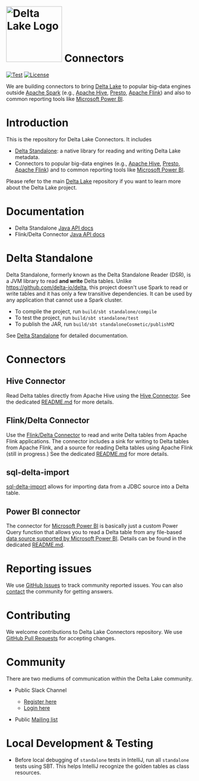 # <img src="https://docs.delta.io/latest/_static/delta-lake-white.png" width="150" alt="Delta Lake Logo"></img> Connectors

[![Test](https://github.com/delta-io/connectors/actions/workflows/test.yaml/badge.svg)](https://github.com/delta-io/connectors/actions/workflows/test.yaml)
[![License](https://img.shields.io/badge/license-Apache%202-brightgreen.svg)](https://github.com/delta-io/connectors/blob/master/LICENSE.txt)

We are building connectors to bring [Delta Lake](https://delta.io) to popular big-data engines outside [Apache Spark](https://spark.apache.org) (e.g., [Apache Hive](https://hive.apache.org/), [Presto](https://prestodb.io/), [Apache Flink](https://flink.apache.org/)) and also to common reporting tools like [Microsoft Power BI](https://powerbi.microsoft.com/).

# Introduction

This is the repository for Delta Lake Connectors. It includes
- [Delta Standalone](https://docs.delta.io/latest/delta-standalone.html): a native library for reading and writing Delta Lake metadata.
- Connectors to popular big-data engines (e.g., [Apache Hive](https://hive.apache.org/), [Presto](https://prestodb.io/), [Apache Flink](https://flink.apache.org/)) and to common reporting tools like [Microsoft Power BI](https://powerbi.microsoft.com/).

Please refer to the main [Delta Lake](https://github.com/delta-io/delta) repository if you want to learn more about the Delta Lake project.

# Documentation

- Delta Standalone [Java API docs](https://delta-io.github.io/connectors/latest/delta-standalone/api/java/index.html)
- Flink/Delta Connector [Java API docs](https://delta-io.github.io/connectors/latest/flink-connector/api/java/index.html)

# Delta Standalone

Delta Standalone, formerly known as the Delta Standalone Reader (DSR), is a JVM library to read **and write** Delta tables. Unlike https://github.com/delta-io/delta, this project doesn't use Spark to read or write tables and it has only a few transitive dependencies. It can be used by any application that cannot use a Spark cluster.
- To compile the project, run `build/sbt standalone/compile`
- To test the project, run `build/sbt standalone/test`
- To publish the JAR, run `build/sbt standaloneCosmetic/publishM2`

See [Delta Standalone](https://docs.delta.io/latest/delta-standalone.html) for detailed documentation.


# Connectors

## Hive Connector

Read Delta tables directly from Apache Hive using the [Hive Connector](/hive/README.md). See the dedicated [README.md](/hive/README.md) for more details.

## Flink/Delta Connector

Use the [Flink/Delta Connector](flink-connector/README.md) to read and write Delta tables from Apache Flink applications. The connector includes a sink for writing to Delta tables from Apache Flink, and a source for reading Delta tables using Apache Flink (still in progress.) See the dedicated [README.md](/flink-connector/README.md) for more details.

## sql-delta-import

[sql-delta-import](/sql-delta-import/readme.md) allows for importing data from a JDBC source into a Delta table.

## Power BI connector
The connector for [Microsoft Power BI](https://powerbi.microsoft.com/) is basically just a custom Power Query function that allows you to read a Delta table from any file-based [data source supported by Microsoft Power BI](https://docs.microsoft.com/en-us/power-bi/connect-data/desktop-data-sources). Details can be found in the dedicated [README.md](/powerbi/README.md).

# Reporting issues

We use [GitHub Issues](https://github.com/delta-io/connectors/issues) to track community reported issues. You can also [contact](#community) the community for getting answers.

# Contributing

We welcome contributions to Delta Lake Connectors repository. We use [GitHub Pull Requests](https://github.com/delta-io/connectors/pulls) for accepting changes.

# Community

There are two mediums of communication within the Delta Lake community.

- Public Slack Channel
  - [Register here](https://join.slack.com/t/delta-users/shared_invite/enQtNTY1NDg0ODcxOTI1LWJkZGU3ZmQ3MjkzNmY2ZDM0NjNlYjE4MWIzYjg2OWM1OTBmMWIxZTllMjg3ZmJkNjIwZmE1ZTZkMmQ0OTk5ZjA)
  - [Login here](https://delta-users.slack.com/)

- Public [Mailing list](https://groups.google.com/forum/#!forum/delta-users)

# Local Development & Testing
- Before local debugging of `standalone` tests in IntelliJ, run all `standalone` tests using SBT. This helps IntelliJ recognize the golden tables as class resources.
